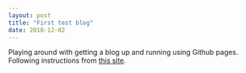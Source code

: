 ```yaml
---
layout: post
title: "First test blog"
date: 2018-12-02
---
```


Playing around with getting a blog up and running using Github pages. Following instructions from [this site](http://jmcglone.com/guides/github-pages/).
